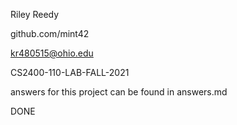 Riley Reedy

github.com/mint42

kr480515@ohio.edu

CS2400-110-LAB-FALL-2021

answers for this project can be found in answers.md

DONE
